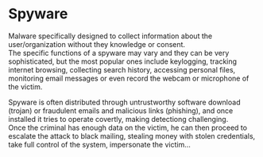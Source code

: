 # Spyware

Malware specifically designed to collect information about the user/organization without they knowledge or consent.\
The specific functions of a spyware may vary and they can be very sophisticated, but the most popular ones include keylogging, tracking internet browsing, collecting search history, accessing personal files, monitoring email messages or even record the webcam or microphone of the victim.

Spyware is often distributed through untrustworthy software download (trojan) or fraudulent emails and malicious links (phishing), and once installed it tries to operate covertly, making detectiong challenging. \
Once the criminal has enough data on the victim, he can then proceed to escalate the attack to black mailing, stealing money with stolen credentials, take full control of the system, impersonate the victim...
